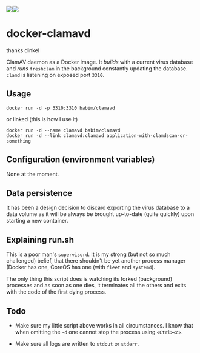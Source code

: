 [![](https://images.microbadger.com/badges/image/babim/clamavd.svg)](https://microbadger.com/images/babim/clamavd "Get your own image badge on microbadger.com")[![](https://images.microbadger.com/badges/version/babim/clamavd.svg)](https://microbadger.com/images/babim/clamavd "Get your own version badge on microbadger.com")

docker-clamavd
==============
thanks dinkel

ClamAV daemon as a Docker image. It *builds* with a current virus database and
*runs* `freshclam` in the background constantly updating the database. `clamd` 
is listening on exposed port `3310`.

Usage
-----

    docker run -d -p 3310:3310 babim/clamavd
    
or linked (this is how I use it)

    docker run -d --name clamavd babim/clamavd
    docker run -d --link clamavd:clamavd application-with-clamdscan-or-something
    
Configuration (environment variables)
-------------------------------------

None at the moment.

Data persistence
----------------

It has been a design decision to discard exporting the virus database to a data 
volume as it will be always be brought up-to-date (quite quickly) upon starting 
a new container.

Explaining run.sh
-----------------

This is a poor man's `supervisord`. It is my strong (but not so much challenged)
belief, that there shouldn't be yet another process manager (Docker has one, 
CoreOS has one (with `fleet` and `systemd`).

The only thing this script does is watching its forked (background) processes
and as soon as one dies, it terminates all the others and exits with the code 
of the first dying process.

Todo
----

* Make sure my little script above works in all circumstances. I know that when
  omitting the `-d` one cannot stop the process using `<Ctrl><c>`.
  
* Make sure all logs are written to `stdout` or `stderr`.
